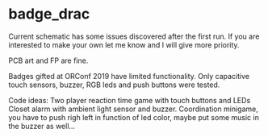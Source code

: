 # badge_drac
Current schematic has some issues discovered after the first run.
If you are interested to make your own let me know and I will give more priority.

PCB art and FP are fine.

Badges gifted at ORConf 2019 have limited functionality. Only capacitive touch sensors,
buzzer, RGB leds and push buttons were tested.

Code ideas:
Two player reaction time game with touch buttons and LEDs
Closet alarm with ambient light sensor and buzzer.
Coordination minigame, you have to push righ left in function of led color, maybe put some music in the buzzer as well...
